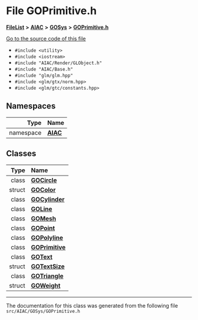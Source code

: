 

# File GOPrimitive.h



[**FileList**](files.md) **>** [**AIAC**](dir_21da83368f7816722f2b707a7b03c84f.md) **>** [**GOSys**](dir_5f167dfbcc50bcf5ffb2c1a7f5cf90ca.md) **>** [**GOPrimitive.h**](GOPrimitive_8h.md)

[Go to the source code of this file](GOPrimitive_8h_source.md)



* `#include <utility>`
* `#include <iostream>`
* `#include "AIAC/Render/GLObject.h"`
* `#include "AIAC/Base.h"`
* `#include "glm/glm.hpp"`
* `#include <glm/gtx/norm.hpp>`
* `#include <glm/gtc/constants.hpp>`













## Namespaces

| Type | Name |
| ---: | :--- |
| namespace | [**AIAC**](namespaceAIAC.md) <br> |


## Classes

| Type | Name |
| ---: | :--- |
| class | [**GOCircle**](classAIAC_1_1GOCircle.md) <br> |
| struct | [**GOColor**](structAIAC_1_1GOColor.md) <br> |
| class | [**GOCylinder**](classAIAC_1_1GOCylinder.md) <br> |
| class | [**GOLine**](classAIAC_1_1GOLine.md) <br> |
| class | [**GOMesh**](classAIAC_1_1GOMesh.md) <br> |
| class | [**GOPoint**](classAIAC_1_1GOPoint.md) <br> |
| class | [**GOPolyline**](classAIAC_1_1GOPolyline.md) <br> |
| class | [**GOPrimitive**](classAIAC_1_1GOPrimitive.md) <br> |
| class | [**GOText**](classAIAC_1_1GOText.md) <br> |
| struct | [**GOTextSize**](structAIAC_1_1GOTextSize.md) <br> |
| class | [**GOTriangle**](classAIAC_1_1GOTriangle.md) <br> |
| struct | [**GOWeight**](structAIAC_1_1GOWeight.md) <br> |



















































------------------------------
The documentation for this class was generated from the following file `src/AIAC/GOSys/GOPrimitive.h`

